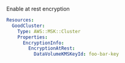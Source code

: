 
Enable at rest encryption

```yaml
Resources:
  GoodCluster:
    Type: AWS::MSK::Cluster
    Properties:
      EncryptionInfo:
        EncryptionAtRest:
          DataVolumeKMSKeyId: foo-bar-key
```


